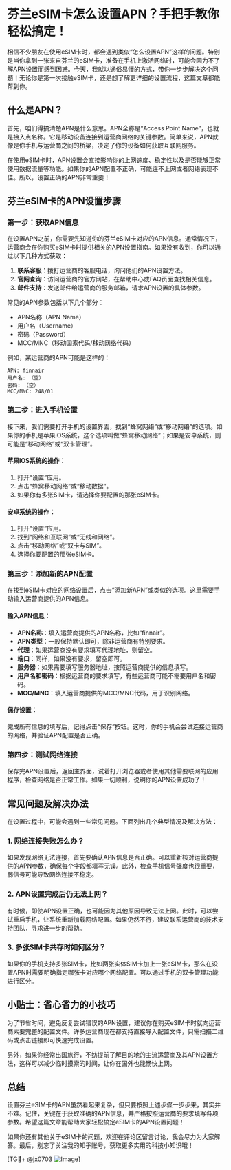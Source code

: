 # 芬兰eSIM卡怎么设置APN？手把手教你轻松搞定！

相信不少朋友在使用eSIM卡时，都会遇到类似“怎么设置APN”这样的问题。特别是当你拿到一张来自芬兰的eSIM卡，准备在手机上激活网络时，可能会因为不了解APN设置而感到困惑。今天，我就以通俗易懂的方式，带你一步步解决这个问题！无论你是第一次接触eSIM卡，还是想了解更详细的设置流程，这篇文章都能帮到你。

## 什么是APN？

首先，咱们得搞清楚APN是什么意思。APN全称是“Access Point Name”，也就是接入点名称。它是移动设备连接到运营商网络的关键参数。简单来说，APN就像是你手机与运营商之间的桥梁，决定了你的设备如何获取互联网服务。

在使用eSIM卡时，APN设置会直接影响你的上网速度、稳定性以及是否能够正常使用数据流量等功能。如果你的APN配置不正确，可能连不上网或者网络表现不佳。所以，设置正确的APN非常重要！

## 芬兰eSIM卡的APN设置步骤

### 第一步：获取APN信息
在设置APN之前，你需要先知道你的芬兰eSIM卡对应的APN信息。通常情况下，运营商会在你购买eSIM卡时提供相关的APN设置指南。如果没有收到，你可以通过以下几种方式获取：

1. **联系客服**：拨打运营商的客服电话，询问他们的APN设置方法。
2. **官网查询**：访问运营商的官方网站，在帮助中心或FAQ页面查找相关信息。
3. **邮件支持**：发送邮件给运营商的服务邮箱，请求APN设置的具体参数。

常见的APN参数包括以下几个部分：
- APN名称（APN Name）
- 用户名（Username）
- 密码（Password）
- MCC/MNC（移动国家代码/移动网络代码）

例如，某运营商的APN可能是这样的：
```
APN: finnair
用户名: （空）
密码: （空）
MCC/MNC: 248/01
```

### 第二步：进入手机设置
接下来，我们需要打开手机的设置界面，找到“蜂窝网络”或“移动网络”的选项。如果你的手机是苹果iOS系统，这个选项叫做“蜂窝移动网络”；如果是安卓系统，则可能是“移动网络”或“双卡管理”。

#### 苹果iOS系统的操作：
1. 打开“设置”应用。
2. 点击“蜂窝移动网络”或“移动数据”。
3. 如果你有多张SIM卡，请选择你要配置的那张eSIM卡。

#### 安卓系统的操作：
1. 打开“设置”应用。
2. 找到“网络和互联网”或“无线和网络”。
3. 点击“移动网络”或“双卡与SIM”。
4. 选择你要配置的那张eSIM卡。

### 第三步：添加新的APN配置
在找到eSIM卡对应的网络设置后，点击“添加新APN”或类似的选项。这里需要手动输入运营商提供的APN信息。

#### 输入APN信息：
- **APN名称**：填入运营商提供的APN名称，比如“finnair”。
- **APN类型**：一般保持默认即可，除非运营商有特别要求。
- **代理**：如果运营商没有要求填写代理地址，则留空。
- **端口**：同样，如果没有要求，留空即可。
- **服务器**：如果需要填写服务器地址，按照运营商提供的信息填写。
- **用户名和密码**：根据运营商的要求填写，有些运营商可能不需要用户名和密码。
- **MCC/MNC**：填入运营商提供的MCC/MNC代码，用于识别网络。

#### 保存设置：
完成所有信息的填写后，记得点击“保存”按钮。这时，你的手机会尝试连接运营商的网络，并验证APN配置是否正确。

### 第四步：测试网络连接
保存完APN设置后，返回主界面，试着打开浏览器或者使用其他需要联网的应用程序，检查网络是否正常工作。如果一切顺利，说明你的APN设置成功了！

## 常见问题及解决办法

在设置过程中，可能会遇到一些常见问题。下面列出几个典型情况及解决方法：

### 1. 网络连接失败怎么办？
如果发现网络无法连接，首先要确认APN信息是否正确。可以重新核对运营商提供的APN参数，确保每个字段都填写无误。此外，检查手机信号强度也很重要，弱信号可能导致网络连接不稳定。

### 2. APN设置完成后仍无法上网？
有时候，即使APN设置正确，也可能因为其他原因导致无法上网。此时，可以尝试重启手机，让系统重新加载网络配置。如果仍然不行，建议联系运营商的技术支持团队，寻求进一步的帮助。

### 3. 多张SIM卡共存时如何区分？
如果你的手机支持多张SIM卡，比如两张实体SIM卡加上一张eSIM卡，那么在设置APN时需要明确指定哪张卡对应哪个网络配置。可以通过手机的双卡管理功能进行区分。

## 小贴士：省心省力的小技巧

为了节省时间，避免反复尝试错误的APN设置，建议你在购买eSIM卡时就向运营商索要完整的配置文件。许多运营商现在都支持直接导入配置文件，只需扫描二维码或点击链接即可快速完成设置。

另外，如果你经常出国旅行，不妨提前了解目的地的主流运营商及其APN设置方法，这样可以减少临时摸索的时间，让你在国外也能畅快上网。

## 总结

设置芬兰eSIM卡的APN虽然看起来复杂，但只要按照上述步骤一步步来，其实并不难。记住，关键在于获取准确的APN信息，并严格按照运营商的要求填写各项参数。希望这篇文章能帮助大家轻松搞定eSIM卡的APN设置问题！

如果你还有其他关于eSIM卡的问题，欢迎在评论区留言讨论，我会尽力为大家解答。最后，别忘了关注我的知乎账号，获取更多实用的科技小知识哦！

[TG💪+ @jx0703 ![Image](https://github.com/user-attachments/assets/dbca1d08-cadb-493c-b0ec-ad6f7a83f270)]